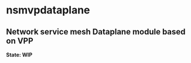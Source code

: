 nsmvpdataplane
==============

## Network service mesh Dataplane module based on VPP

**State: WIP**
